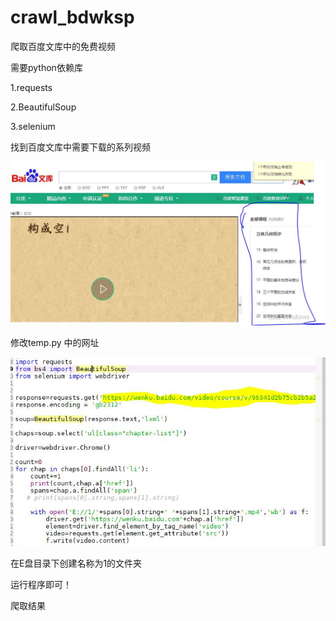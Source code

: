 # crawl_bdwksp
爬取百度文库中的免费视频

需要python依赖库

1.requests

2.BeautifulSoup

3.selenium

找到百度文库中需要下载的系列视频


![Image text](https://github.com/reason519/crawl_bdwksp/blob/master/img/%E6%96%87%E5%BA%93%E4%B8%AD%E7%9A%84%E7%B3%BB%E5%88%97%E8%A7%86%E9%A2%91.JPG)
      
修改temp.py 中的网址


![Image text](https://github.com/reason519/crawl_bdwksp/blob/master/img/%E7%BD%91%E5%9D%80%E4%BF%AE%E6%94%B9%E4%BD%8D%E7%BD%AE.JPG)

在E盘目录下创建名称为1的文件夹

运行程序即可！

爬取结果

